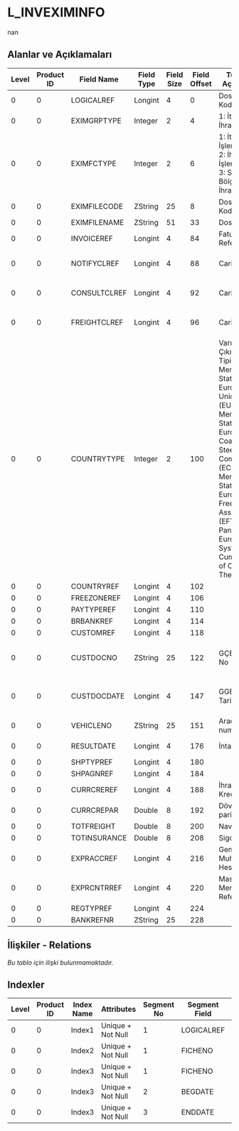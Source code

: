 # L_INVEXIMINFO

nan

## Alanlar ve Açıklamaları

| Level | Product ID | Field Name | Field Type | Field Size | Field Offset | Türkçe Açıklama | Expression |
| ----- | ---------- | ---------- | ---------- | ---------- | ------------ | --------------- | ---------- |
| 0 | 0 | LOGICALREF | Longint | 4 | 0 | Dosya Kodu | File Code |
| 0 | 0 | EXIMGRPTYPE | Integer | 2 | 4 | 1: İthalat 2: İhracat | 1: Import 2: Export |
| 0 | 0 | EXIMFCTYPE | Integer | 2 | 6 | 1: İthalat İşlem Fişi 2: İhracat İşlem Fişi 3: Serbest Bölgeye İhracat Fişi | 1: Import Operation Slip 2: Export Operation Slip 3: Export to Free Zone Slip |
| 0 | 0 | EXIMFILECODE | ZString | 25 | 8 | Dosya Kodu | File Code |
| 0 | 0 | EXIMFILENAME | ZString | 51 | 33 | Dosya Adı | File Name |
| 0 | 0 | INVOICEREF | Longint | 4 | 84 | Fatura Referansı | Invoices Reference |
| 0 | 0 | NOTIFYCLREF | Longint | 4 | 88 | Cari Hesap | Accounts Receivable / Payable |
| 0 | 0 | CONSULTCLREF | Longint | 4 | 92 | Cari Hesap | Accounts Receivable / Payable |
| 0 | 0 | FREIGHTCLREF | Longint | 4 | 96 | Cari Hesap | Accounts Receivable / Payable |
| 0 | 0 | COUNTRYTYPE | Integer | 2 | 100 | Varış - Çıkış Ülke Tipi ;1: Member States of European Union (EU);2: Member States of European Coal and Steel Community (ECSC);3: Member States of European Free Trade Association (EFTA);4: Pan-European System of Cumulation of Origin;5: The States | Destination - Origin Country Type ;1: Member States of European Union (EU);2: Member States of European Coal and Steel Community (ECSC);3: Member States of European Free Trade Association (EFTA);4: Pan-European System of Cumulation of Origin;5: The States |
| 0 | 0 | COUNTRYREF | Longint | 4 | 102 |  |  |
| 0 | 0 | FREEZONEREF | Longint | 4 | 106 |  |  |
| 0 | 0 | PAYTYPEREF | Longint | 4 | 110 |  |  |
| 0 | 0 | BRBANKREF | Longint | 4 | 114 |  |  |
| 0 | 0 | CUSTOMREF | Longint | 4 | 118 |  |  |
| 0 | 0 | CUSTDOCNO | ZString | 25 | 122 | GÇB / GGB No | Number of Customs Declaration (Import-Export) |
| 0 | 0 | CUSTDOCDATE | Longint | 4 | 147 | GGB/GÇB Tarihi | Date of Customs Declaration (Import-Export) |
| 0 | 0 | VEHICLENO | ZString | 25 | 151 | Araç numarası | Vehicle Number |
| 0 | 0 | RESULTDATE | Longint | 4 | 176 | İntaç Tarihi | Custom Clearance Date |
| 0 | 0 | SHPTYPREF | Longint | 4 | 180 |  |  |
| 0 | 0 | SHPAGNREF | Longint | 4 | 184 |  |  |
| 0 | 0 | CURRCREREF | Longint | 4 | 188 | İhracat Kredisi Ref. | EXPCREDITCRD Reference |
| 0 | 0 | CURRCREPAR | Double | 8 | 192 | Döviz paritesi | Parity of foreign currency credit |
| 0 | 0 | TOTFREIGHT | Double | 8 | 200 | Navlun | Freight |
| 0 | 0 | TOTINSURANCE | Double | 8 | 208 | Sigorta | Insurance |
| 0 | 0 | EXPRACCREF | Longint | 4 | 216 | Genel Muhasebe Hesapları | General Ledger Accounts |
| 0 | 0 | EXPRCNTRREF | Longint | 4 | 220 | Masraf Merkezi Referansı | Overhead Pools Reference |
| 0 | 0 | REGTYPREF | Longint | 4 | 224 |  |  |
| 0 | 0 | BANKREFNR | ZString | 25 | 228 |  |  |

## İlişkiler - Relations

*Bu tablo için ilişki bulunmamaktadır.*

## Indexler

| Level | Product ID | Index Name | Attributes | Segment No | Segment Field | Sense |
| ----- | ---------- | ---------- | ---------- | ---------- | ------------- | ----- |
| 0 | 0 | Index1 | Unique + Not Null | 1 | LOGICALREF | Ascending |
| 0 | 0 | Index2 | Unique + Not Null | 1 | FICHENO | Ascending |
| 0 | 0 | Index3 | Unique + Not Null | 1 | FICHENO | Ascending |
| 0 | 0 | Index3 | Unique + Not Null | 2 | BEGDATE | Ascending |
| 0 | 0 | Index3 | Unique + Not Null | 3 | ENDDATE | Ascending |

